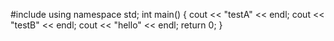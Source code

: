 #include <iostream>
using namespace std;
int main()
{
    cout << "testA" << endl;
    cout << "testB" << endl;
    cout << "hello" << endl;
    return 0;
}
